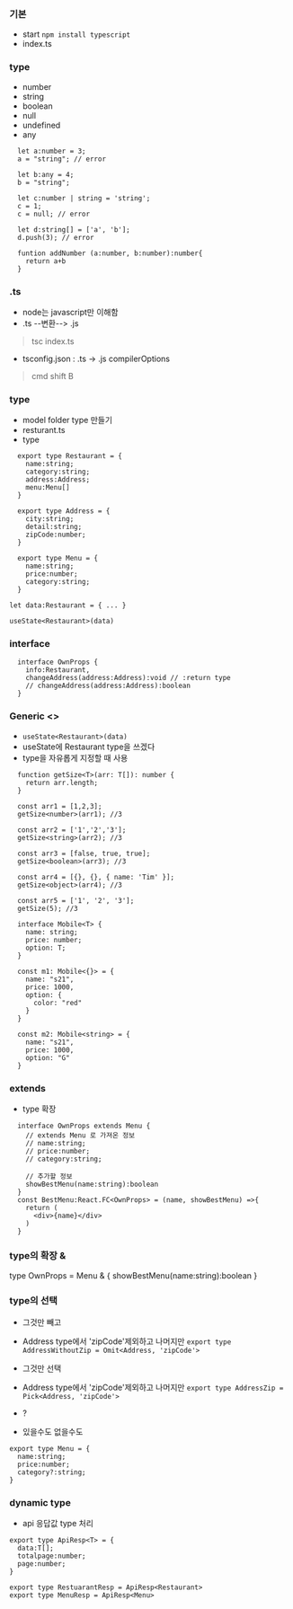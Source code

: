 ### 기본
- start `npm install typescript`
- index.ts

### type
- number
- string
- boolean
- null
- undefined
- any

~~~
  let a:number = 3;
  a = "string"; // error

  let b:any = 4;
  b = "string";

  let c:number | string = 'string';
  c = 1;
  c = null; // error

  let d:string[] = ['a', 'b'];
  d.push(3); // error
~~~

~~~
  funtion addNumber (a:number, b:number):number{
    return a+b
  }
~~~

### .ts
  - node는 javascript만 이해함
  - .ts --변환--> .js
  > tsc index.ts
  - tsconfig.json : .ts -> .js compilerOptions
  > cmd shift B

### type
- model folder type 만들기
- resturant.ts
- type
~~~
  export type Restaurant = {
    name:string;
    category:string;
    address:Address;
    menu:Menu[]
  }

  export type Address = {
    city:string;
    detail:string;
    zipCode:number;
  }

  export type Menu = {
    name:string;
    price:number;
    category:string;
  }
~~~
`let data:Restaurant = { ... }`

`useState<Restaurant>(data)`

### interface
~~~
  interface OwnProps {
    info:Restaurant,
    changeAddress(address:Address):void // :return type
    // changeAddress(address:Address):boolean
  }
~~~

### Generic <>
- `useState<Restaurant>(data)`
- useState에 Restaurant type을 쓰겠다
- type을 자유롭게 지정할 때 사용
~~~
  function getSize<T>(arr: T[]): number {
    return arr.length;
  }

  const arr1 = [1,2,3];
  getSize<number>(arr1); //3

  const arr2 = ['1','2','3'];
  getSize<string>(arr2); //3

  const arr3 = [false, true, true];
  getSize<boolean>(arr3); //3

  const arr4 = [{}, {}, { name: 'Tim' }];
  getSize<object>(arr4); //3

  const arr5 = ['1', '2', '3'];
  getSize(5); //3
~~~

~~~
  interface Mobile<T> {
    name: string;
    price: number;
    option: T;
  }

  const m1: Mobile<{}> = {
    name: "s21",
    price: 1000,
    option: {
      color: "red"
    }
  }

  const m2: Mobile<string> = {
    name: "s21",
    price: 1000,
    option: "G"
  }
~~~

### extends
- type 확장
~~~
  interface OwnProps extends Menu {
    // extends Menu 로 가져온 정보
    // name:string;
    // price:number;
    // category:string;

    // 추가할 정보
    showBestMenu(name:string):boolean
  }
  const BestMenu:React.FC<OwnProps> = (name, showBestMenu) =>{
    return (
      <div>{name}</div>
    )
  }
~~~

### type의 확장 &
type OwnProps = Menu & {
  showBestMenu(name:string):boolean
}

### type의 선택
- 그것만 빼고
- Address type에서 'zipCode'제외하고 나머지만
`export type AddressWithoutZip = Omit<Address, 'zipCode'>`

- 그것만 선택
- Address type에서 'zipCode'제외하고 나머지만
`export type AddressZip = Pick<Address, 'zipCode'>`

- ?
- 있을수도 없을수도
~~~
export type Menu = {
  name:string;
  price:number;
  category?:string;
}
~~~

### dynamic type
- api 응답값 type 처리
~~~
export type ApiResp<T> = {
  data:T[];
  totalpage:number;
  page:number;
}

export type RestuarantResp = ApiResp<Restaurant>
export type MenuResp = ApiResp<Menu>
~~~